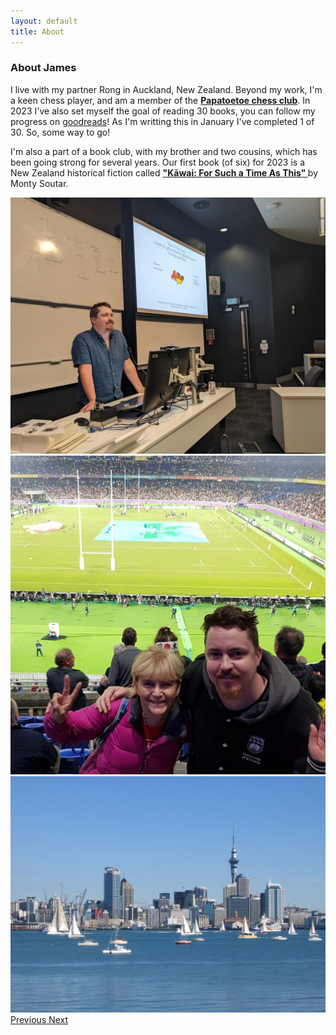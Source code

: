```yaml
---
layout: default
title: About
---
```

<!-- style="font-weight:bold" -->
<h3 class="mb-3">About James</h3>

 <style>
 .carousel-inner > .item > img,
 .carousel-inner > .item > a > img {
     display: block;
     max-width: 100%;
     height: 400px !important;
 }
 </style>

<div class="container-fluid">
  <div class="row mb-4">
    <div class="col-sm-9 ">
    I live with my partner Rong in Auckland, New Zealand. Beyond my work, I'm a keen chess player, and am a member of the <b><a href="https://papatoetoechessclub.org.nz/">Papatoetoe chess club</a></b>. In 2023 I've also set myself the goal of reading 30 books, you can follow my progress on <a href="https://www.goodreads.com/user_challenges/40883878"> goodreads</a>! As I'm writting this in January I've completed 1 of 30. So, some way to go!

I'm also a part of a book club, with my brother and two cousins, which has been going strong for several years. Our first book (of six) for 2023 is a New Zealand historical fiction called <a href="https://www.goodreads.com/book/show/75564756-k-wai"><b>"Kāwai: For Such a Time As This" </b></a> by Monty Soutar. 
    </div>
    </div>

  <div class="row">
 
 <div id="carouselExampleControls" class="carousel slide" data-ride="carousel">
  <div class="carousel-inner">
    <div class="carousel-item active">
      <img class="d-block w-30" src="imgs\profile_lecture.jpg" alt="First slide">
    </div>
    <div class="carousel-item">
      <img class="d-block w-30" src="imgs\profile_rugby.jpg" alt="Second slide">
    </div>
    <div class="carousel-item">
      <img class="d-block w-30" src="imgs\profile_auckland.jpg" alt="Third slide">
    </div>
  </div>
  <a class="carousel-control-prev" href="#carouselExampleControls" role="button" data-slide="prev">
    <span class="carousel-control-prev-icon" aria-hidden="true"></span>
    <span class="sr-only">Previous</span>
  </a>
  <a class="carousel-control-next" href="#carouselExampleControls" role="button" data-slide="next">
    <span class="carousel-control-next-icon" aria-hidden="true"></span>
    <span class="sr-only">Next</span>
  </a>
</div>

  </div>
</div>

